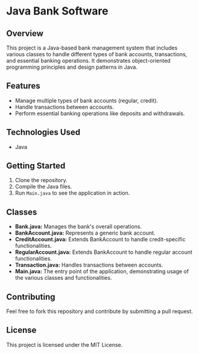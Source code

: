 # Java Bank Software

## Overview
This project is a Java-based bank management system that includes various classes to handle different types of bank accounts, transactions, and essential banking operations. It demonstrates object-oriented programming principles and design patterns in Java.

## Features
- Manage multiple types of bank accounts (regular, credit).
- Handle transactions between accounts.
- Perform essential banking operations like deposits and withdrawals.

## Technologies Used
- Java

## Getting Started
1. Clone the repository.
2. Compile the Java files.
3. Run `Main.java` to see the application in action.

## Classes
- **Bank.java:** Manages the bank's overall operations.
- **BankAccount.java:** Represents a generic bank account.
- **CreditAccount.java:** Extends BankAccount to handle credit-specific functionalities.
- **RegularAccount.java:** Extends BankAccount to handle regular account functionalities.
- **Transaction.java:** Handles transactions between accounts.
- **Main.java:** The entry point of the application, demonstrating usage of the various classes and functionalities.

## Contributing
Feel free to fork this repository and contribute by submitting a pull request.

## License
This project is licensed under the MIT License.
